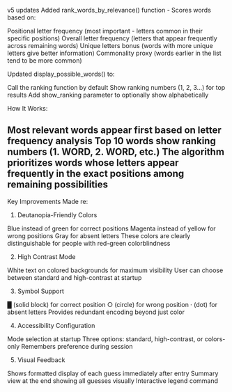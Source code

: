 v5 updates
Added rank_words_by_relevance() function - Scores words based on:

Positional letter frequency (most important - letters common in their specific positions)
Overall letter frequency (letters that appear frequently across remaining words)
Unique letters bonus (words with more unique letters give better information)
Commonality proxy (words earlier in the list tend to be more common)


Updated display_possible_words() to:

Call the ranking function by default
Show ranking numbers (1, 2, 3...) for top results
Add show_ranking parameter to optionally show alphabetically


How It Works:

Most relevant words appear first based on letter frequency analysis
Top 10 words show ranking numbers (1. WORD, 2. WORD, etc.)
The algorithm prioritizes words whose letters appear frequently in the exact positions among remaining possibilities
--
Key Improvements Made re: 
1. Deutanopia-Friendly Colors

Blue instead of green for correct positions
Magenta instead of yellow for wrong positions
Gray for absent letters
These colors are clearly distinguishable for people with red-green colorblindness

2. High Contrast Mode

White text on colored backgrounds for maximum visibility
User can choose between standard and high-contrast at startup

3. Symbol Support

█ (solid block) for correct position
○ (circle) for wrong position
· (dot) for absent letters
Provides redundant encoding beyond just color

4. Accessibility Configuration

Mode selection at startup
Three options: standard, high-contrast, or colors-only
Remembers preference during session

5. Visual Feedback

Shows formatted display of each guess immediately after entry
Summary view at the end showing all guesses visually
Interactive legend command
